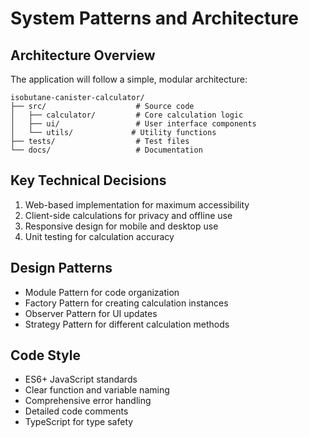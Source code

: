 # System Patterns and Architecture

## Architecture Overview
The application will follow a simple, modular architecture:

```
isobutane-canister-calculator/
├── src/                    # Source code
│   ├── calculator/         # Core calculation logic
│   ├── ui/                 # User interface components
│   └── utils/             # Utility functions
├── tests/                  # Test files
└── docs/                   # Documentation
```

## Key Technical Decisions
1. Web-based implementation for maximum accessibility
2. Client-side calculations for privacy and offline use
3. Responsive design for mobile and desktop use
4. Unit testing for calculation accuracy

## Design Patterns
- Module Pattern for code organization
- Factory Pattern for creating calculation instances
- Observer Pattern for UI updates
- Strategy Pattern for different calculation methods

## Code Style
- ES6+ JavaScript standards
- Clear function and variable naming
- Comprehensive error handling
- Detailed code comments
- TypeScript for type safety 